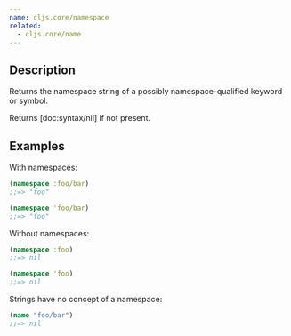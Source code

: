 ```yaml
---
name: cljs.core/namespace
related:
  - cljs.core/name
---
```


## Description

Returns the namespace string of a possibly namespace-qualified keyword or symbol.

Returns [doc:syntax/nil] if not present.


## Examples

With namespaces:

```clj
(namespace :foo/bar)
;;=> "foo"

(namespace 'foo/bar)
;;=> "foo"
```

Without namespaces:

```clj
(namespace :foo)
;;=> nil

(namespace 'foo)
;;=> nil
```

Strings have no concept of a namespace:

```clj
(name "foo/bar")
;;=> nil
```
